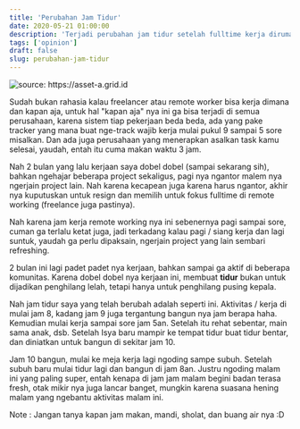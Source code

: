 ```yaml
---
title: 'Perubahan Jam Tidur'
date: 2020-05-21 01:00:00
description: 'Terjadi perubahan jam tidur setelah fulltime kerja dirumah'
tags: ['opinion']
draft: false
slug: perubahan-jam-tidur
---
```


<img src="https://asset-a.grid.id//crop/0x0:0x0/700x465/photo/2019/04/12/2975484616.jpg" title="source: https://asset-a.grid.id" /></a>

Sudah bukan rahasia kalau freelancer atau remote worker bisa kerja dimana dan kapan aja, untuk hal "kapan aja" nya ini ga bisa terjadi di semua perusahaan, karena sistem tiap pekerjaan beda beda, ada yang pake tracker yang mana buat nge-track wajib kerja mulai pukul 9 sampai 5 sore misalkan. Dan ada juga perusahaan yang menerapkan asalkan task kamu selesai, yaudah, entah itu cuma makan waktu 3 jam.

Nah 2 bulan yang lalu kerjaan saya dobel dobel (sampai sekarang sih), bahkan ngehajar beberapa project sekaligus, pagi nya ngantor malem nya ngerjain project lain. Nah karena kecapean juga karena harus ngantor, akhir nya kuputuskan untuk resign dan memilih untuk fokus fulltime di remote working (freelance juga pastinya).

Nah karena jam kerja remote working nya ini sebenernya pagi sampai sore, cuman ga terlalu ketat juga, jadi terkadang kalau pagi / siang kerja dan lagi suntuk, yaudah ga perlu dipaksain, ngerjain project yang lain sembari refreshing.

2 bulan ini lagi padet padet nya kerjaan, bahkan sampai ga aktif di beberapa komunitas. Karena dobel dobel nya kerjaan ini, membuat **tidur** bukan untuk dijadikan penghilang lelah, tetapi hanya untuk penghilang pusing kepala.

Nah jam tidur saya yang telah berubah adalah seperti ini. Aktivitas / kerja di mulai jam 8, kadang jam 9 juga tergantung bangun nya jam berapa haha. Kemudian mulai kerja sampai sore jam 5an. Setelah itu rehat sebentar, main sama anak, dsb. Setelah Isya baru mampir ke tempat tidur buat tidur bentar, dan diniatkan untuk bangun di sekitar jam 10.

Jam 10 bangun, mulai ke meja kerja lagi ngoding sampe subuh. Setelah subuh baru mulai tidur lagi dan bangun di jam 8an. Justru ngoding malam ini yang paling super, entah kenapa di jam jam malam begini badan terasa fresh, otak mikir nya juga lancar banget, mungkin karena suasana hening malam yang ngebantu aktivitas malam ini.

Note : Jangan tanya kapan jam makan, mandi, sholat, dan buang air nya :D

